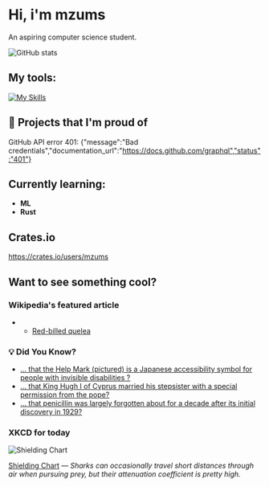 # Hi, i'm mzums
An aspiring computer science student.  

![GitHub stats](https://github-readme-stats.vercel.app/api?username=mzums&show_icons=true&include_all_commits=true&theme=radical)

## My tools:
  
[![My Skills](https://skillicons.dev/icons?i=rust,python,pytorch,cpp,github,linux,arch,flutter&theme=dark)](https://skillicons.dev)

## 📌 Projects that I'm proud of
<!--PINNED:START-->
GitHub API error 401: {"message":"Bad credentials","documentation_url":"https://docs.github.com/graphql","status":"401"}
<!--PINNED:END-->

## Currently learning:
- **ML**
- **Rust**

## Crates.io
https://crates.io/users/mzums

## Want to see something cool?

### Wikipedia's featured article
- <!--WIKI:START-->
  - [Red-billed quelea](https://en.wikipedia.org/wiki/Red-billed_quelea)
<!--WIKI:END-->

### 💡 Did You Know?
<!--DYK:START-->
  - [... that the Help Mark (pictured) is a Japanese accessibility symbol for people with invisible disabilities ?](https://en.wikipedia.org/wiki/Help_Mark)
  - [... that King Hugh I of Cyprus married his stepsister with a special permission from the pope?](https://en.wikipedia.org/wiki/Hugh_I_of_Cyprus)
  - [... that penicillin was largely forgotten about for a decade after its initial discovery in 1929?](https://en.wikipedia.org/wiki/History_of_penicillin)
<!--DYK:END-->

### XKCD for today
<!--XKCD:START-->
![Shielding Chart](https://imgs.xkcd.com/comics/shielding_chart.png)

[Shielding Chart](https://xkcd.com/3158) — *Sharks can occasionally travel short distances through air when pursuing prey, but their attenuation coefficient is pretty high.*
<!--XKCD:END-->
